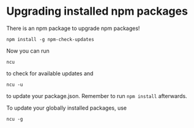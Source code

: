 # Upgrading installed npm packages

There is an npm package to upgrade npm packages!

    npm install -g npm-check-updates

Now you can run

    ncu
    
to check for available updates and

    ncu -u
    
to update your package.json. Remember to run `npm install` afterwards.

To update your globally installed packages, use

    ncu -g

